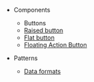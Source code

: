 - Components
    - Buttons
     - [Raised button](/raised-button)
     - [Flat button](/flat-button)
     - [Floating Action Button](/floating-action-button)

- Patterns
  - [Data formats](data.md)